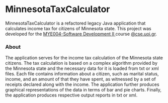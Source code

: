 # MinnesotaTaxCalculator
 MinnesotaTaxCalculator is a refactored legacy Java application that calculates income tax for citizens of Minnesota state. 
 This project was developed for the [MYE004-Software Development II ](https://www.cse.uoi.gr/course/software-engineering-ii/?lang=en) course [@cse.uoi.gr](https://www.cs.uoi.gr/).

 ### About
 The application serves for the income tax calculation of the Minnesota state citizens. The tax calculation is based on a complex algorithm provided by the Minnesota state and the necessary data for it is loaded from txt or xml files. Each file contains information about a citizen, such as marital status, income, and an amount of that they have spent, as witnessed by a set of receipts declared along with the income. The application further produces graphical representations of the data in terms of bar and pie charts. Finally, the application produces respective output reports in txt or xml.

